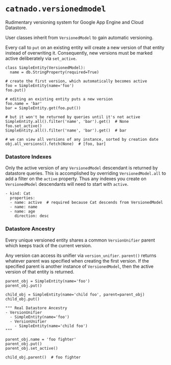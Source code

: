 # `catnado.versionedmodel`
Rudimentary versioning system for Google App Engine and Cloud Datastore.

User classes inherit from `VersionedModel` to gain automatic versioning. 

Every call to `put` on an existing entity will create a new version of that
entity instead of overwriting it. Consequently, new versions must be marked
active deliberately via `set_active`.

```
class SimpleEntity(VersionedModel):
  name = db.StringProperty(required=True)

# create the first version, which automatically becomes active
foo = SimpleEntity(name='foo')
foo.put()

# editing an existing entity puts a new version
foo.name = 'bar'
bar = SimpleEntity.get(foo.put())

# but it won't be returned by queries until it's not active
SimpleEntity.all().filter('name', 'bar').get()  # None
foo.set_active()
SimpleEntity.all().filter('name', 'bar').get()  # bar

# we can view all versions of any instance, sorted by creation date
obj.all_versions().fetch(None)  # [foo, bar]
```

### Datastore Indexes
Only the active version of any `VersionedModel` descendant is returned by
datastore queries. This is accomplished by overriding `VersionedModel.all`
to add a filter on the `active` property. Thus any indexes you create on 
`VersionedModel` descendants will need to start with `active`.

```
- kind: Cat
  properties:
  - name: active  # required because Cat descends from VersionedModel
  - name: name
  - name: age
    direction: desc
```

### Datastore Ancestry
Every unique versioned entity shares a common `VersionUnifier` parent which
keeps track of the current version. 

Any version can access its unifier via `version_unifier`. `parent()` returns 
whatever parent was specified when creating the first version. If the specified 
parent is another instance of `VersionedModel`, then the active version of that
entity is returned.

```
parent_obj = SimpleEntity(name='foo')
parent_obj.put()

child_obj = SimpleEntity(name='child foo', parent=parent_obj)
child_obj.put()

""" Real Datastore Ancestry
- VersionUnifier
  - SimpleEntity(name='foo')
  - VersionUnifier
    - SimpleEntity(name='child foo')
"""

parent_obj.name = 'foo fighter'
parent_obj.put()
parent_obj.set_active()

child_obj.parent()  # foo fighter
```
